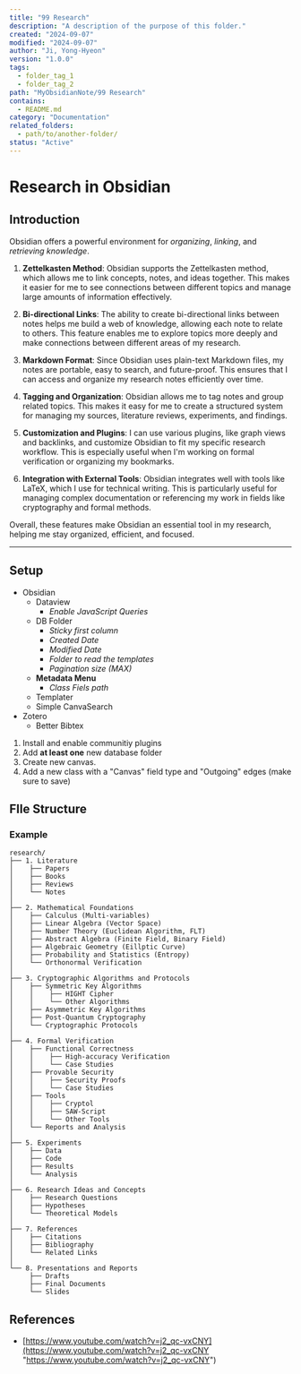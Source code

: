 ```yaml
---
title: "99 Research"
description: "A description of the purpose of this folder."
created: "2024-09-07"
modified: "2024-09-07"
author: "Ji, Yong-Hyeon"
version: "1.0.0"
tags: 
  - folder_tag_1
  - folder_tag_2
path: "MyObsidianNote/99 Research"
contains: 
  - README.md
category: "Documentation"
related_folders:
  - path/to/another-folder/
status: "Active"
---
```


# Research in Obsidian

## Introduction

Obsidian offers a powerful environment for *organizing*, *linking*, and *retrieving knowledge*. 

1. **Zettelkasten Method**: Obsidian supports the Zettelkasten method, which allows me to link concepts, notes, and ideas together. This makes it easier for me to see connections between different topics and manage large amounts of information effectively.

2. **Bi-directional Links**: The ability to create bi-directional links between notes helps me build a web of knowledge, allowing each note to relate to others. This feature enables me to explore topics more deeply and make connections between different areas of my research.

3. **Markdown Format**: Since Obsidian uses plain-text Markdown files, my notes are portable, easy to search, and future-proof. This ensures that I can access and organize my research notes efficiently over time.

4. **Tagging and Organization**: Obsidian allows me to tag notes and group related topics. This makes it easy for me to create a structured system for managing my sources, literature reviews, experiments, and findings.

5. **Customization and Plugins**: I can use various plugins, like graph views and backlinks, and customize Obsidian to fit my specific research workflow. This is especially useful when I'm working on formal verification or organizing my bookmarks.

6. **Integration with External Tools**: Obsidian integrates well with tools like LaTeX, which I use for technical writing. This is particularly useful for managing complex documentation or referencing my work in fields like cryptography and formal methods.

Overall, these features make Obsidian an essential tool in my research, helping me stay organized, efficient, and focused.

---
## Setup
- Obsidian
	- Dataview
		- *Enable JavaScript Queries*
	- DB Folder
		- *Sticky first column*
		- *Created Date*
		- *Modified Date*
		- *Folder to read the templates*
		- *Pagination size (MAX)*
	- **Metadata Menu**
		- *Class Fiels path*
	- Templater
	- Simple CanvaSearch
- Zotero
	- Better Bibtex

1. Install and enable communitiy plugins
2. Add **at least one** new database folder
3. Create new canvas.
4. Add a new class with a "Canvas" field type and "Outgoing" edges (make sure to save)

## FIle Structure
### Example

```
research/
├── 1. Literature
│    ├── Papers
│    ├── Books
│    ├── Reviews
│    └── Notes
│
├── 2. Mathematical Foundations
│    ├── Calculus (Multi-variables)
│    ├── Linear Algebra (Vector Space)
│    ├── Number Theory (Euclidean Algorithm, FLT)
│    ├── Abstract Algebra (Finite Field, Binary Field)
│    ├── Algebraic Geometry (Eillptic Curve)
│    ├── Probability and Statistics (Entropy)
│    └── Orthonormal Verification
│
├── 3. Cryptographic Algorithms and Protocols
│    ├── Symmetric Key Algorithms
│    │    ├── HIGHT Cipher
│    │    └── Other Algorithms
│    ├── Asymmetric Key Algorithms
│    ├── Post-Quantum Cryptography
│    └── Cryptographic Protocols
│
├── 4. Formal Verification
│    ├── Functional Correctness
│    │    ├── High-accuracy Verification
│    │    └── Case Studies
│    ├── Provable Security
│    │    ├── Security Proofs
│    │    └── Case Studies
│    ├── Tools
│    │    ├── Cryptol
│    │    ├── SAW-Script
│    │    └── Other Tools
│    └── Reports and Analysis
│
├── 5. Experiments
│    ├── Data
│    ├── Code
│    ├── Results
│    └── Analysis
│
├── 6. Research Ideas and Concepts
│    ├── Research Questions
│    ├── Hypotheses
│    └── Theoretical Models
│
├── 7. References
│    ├── Citations
│    ├── Bibliography
│    └── Related Links
│
└── 8. Presentations and Reports
     ├── Drafts
     ├── Final Documents
     └── Slides
```


## References
- [https://www.youtube.com/watch?v=j2_qc-vxCNY](https://www.youtube.com/watch?v=j2_qc-vxCNY "https://www.youtube.com/watch?v=j2_qc-vxCNY")